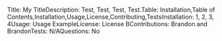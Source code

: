 Title:  My TitleDescription:  Test, Test, Test, Test.Table:  Installation,Table of Contents,Installation,Usage,License,Contributing,TestsInstallation:  1, 2, 3, 4Usage:  Usage ExampleLicense:  License BContributions:  Brandon and BrandonTests:  N/AQuestions:  No
